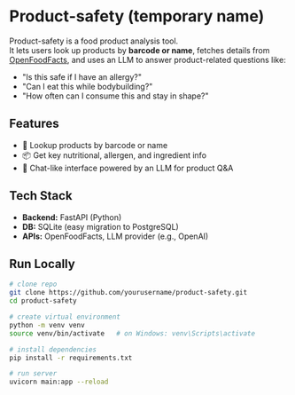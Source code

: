# Product-safety (temporary name)

Product-safety is a food product analysis tool.  
It lets users look up products by **barcode or name**, fetches details from [OpenFoodFacts](https://world.openfoodfacts.org/), and uses an LLM to answer product-related questions like:

- "Is this safe if I have an allergy?"
- "Can I eat this while bodybuilding?"
- "How often can I consume this and stay in shape?"

## Features
- 🔎 Lookup products by barcode or name  
- 📦 Get key nutritional, allergen, and ingredient info  
- 💬 Chat-like interface powered by an LLM for product Q&A  

## Tech Stack
- **Backend:** FastAPI (Python)  
- **DB:** SQLite (easy migration to PostgreSQL)  
- **APIs:** OpenFoodFacts, LLM provider (e.g., OpenAI)  

## Run Locally
```bash
# clone repo
git clone https://github.com/yourusername/product-safety.git
cd product-safety

# create virtual environment
python -m venv venv
source venv/bin/activate   # on Windows: venv\Scripts\activate

# install dependencies
pip install -r requirements.txt

# run server
uvicorn main:app --reload

